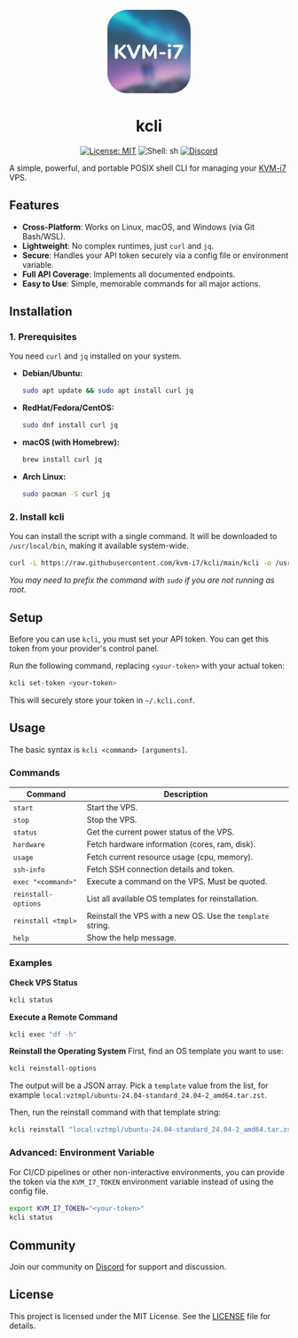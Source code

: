 <p align="center">
  <a href="https://kvm-i7.host">
    <img src="https://github.com/kvm-i7/.github/blob/main/profile/logo.png?raw=true" alt="KVM-i7 Logo" width="150">
  </a>
</p>

<h1 align="center">kcli</h1>

<p align="center">
  <a href="https://github.com/kvm-i7/kcli/blob/main/LICENSE"><img src="https://img.shields.io/badge/License-MIT-yellow.svg" alt="License: MIT"></a>
  <img src="https://img.shields.io/badge/Shell-sh-blue.svg" alt="Shell: sh">
  <a href="https://discord.gg/t3vps"><img src="https://img.shields.io/badge/Discord-Community-7289DA?style=flat&logo=discord" alt="Discord"></a>
</p>

A simple, powerful, and portable POSIX shell CLI for managing your [KVM-i7](https://kvm-i7.host) VPS.

## Features
- **Cross-Platform**: Works on Linux, macOS, and Windows (via Git Bash/WSL).
- **Lightweight**: No complex runtimes, just `curl` and `jq`.
- **Secure**: Handles your API token securely via a config file or environment variable.
- **Full API Coverage**: Implements all documented endpoints.
- **Easy to Use**: Simple, memorable commands for all major actions.

## Installation

### 1. Prerequisites
You need `curl` and `jq` installed on your system.

- **Debian/Ubuntu:**
  ```bash
  sudo apt update && sudo apt install curl jq
  ```
- **RedHat/Fedora/CentOS:**
  ```bash
  sudo dnf install curl jq
  ```
- **macOS (with Homebrew):**
  ```bash
  brew install curl jq
  ```
- **Arch Linux:**
  ```bash
  sudo pacman -S curl jq
  ```

### 2. Install kcli
You can install the script with a single command. It will be downloaded to `/usr/local/bin`, making it available system-wide.

```bash
curl -L https://raw.githubusercontent.com/kvm-i7/kcli/main/kcli -o /usr/local/bin/kcli && chmod +x /usr/local/bin/kcli
```
*You may need to prefix the command with `sudo` if you are not running as root.*

## Setup
Before you can use `kcli`, you must set your API token. You can get this token from your provider's control panel.

Run the following command, replacing `<your-token>` with your actual token:
```bash
kcli set-token <your-token>
```
This will securely store your token in `~/.kcli.conf`.

## Usage
The basic syntax is `kcli <command> [arguments]`.

### Commands
| Command             | Description                                                   |
| ------------------- | ------------------------------------------------------------- |
| `start`             | Start the VPS.                                                |
| `stop`              | Stop the VPS.                                                 |
| `status`            | Get the current power status of the VPS.                      |
| `hardware`          | Fetch hardware information (cores, ram, disk).                |
| `usage`             | Fetch current resource usage (cpu, memory).                   |
| `ssh-info`          | Fetch SSH connection details and token.                       |
| `exec "<command>"`  | Execute a command on the VPS. Must be quoted.                 |
| `reinstall-options` | List all available OS templates for reinstallation.           |
| `reinstall <tmpl>`  | Reinstall the VPS with a new OS. Use the `template` string.   |
| `help`              | Show the help message.                                        |

### Examples

**Check VPS Status**
```bash
kcli status
```

**Execute a Remote Command**
```bash
kcli exec "df -h"
```

**Reinstall the Operating System**
First, find an OS template you want to use:
```bash
kcli reinstall-options
```
The output will be a JSON array. Pick a `template` value from the list, for example `local:vztmpl/ubuntu-24.04-standard_24.04-2_amd64.tar.zst`.

Then, run the reinstall command with that template string:
```bash
kcli reinstall "local:vztmpl/ubuntu-24.04-standard_24.04-2_amd64.tar.zst"
```

### Advanced: Environment Variable
For CI/CD pipelines or other non-interactive environments, you can provide the token via the `KVM_I7_TOKEN` environment variable instead of using the config file.

```bash
export KVM_I7_TOKEN="<your-token>"
kcli status
```

## Community
Join our community on [Discord](https://discord.gg/t3vps) for support and discussion.

## License
This project is licensed under the MIT License. See the [LICENSE](https://github.com/kvm-i7/kcli/blob/main/LICENSE) file for details.
